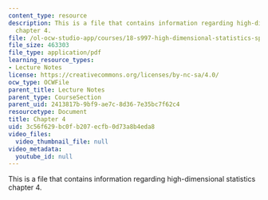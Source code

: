 ```yaml
---
content_type: resource
description: This is a file that contains information regarding high-dimensional statistics
  chapter 4.
file: /ol-ocw-studio-app/courses/18-s997-high-dimensional-statistics-spring-2015/3c56f629bc0fb207ecfb0d73a8b4eda8_MIT18_S997S15_Chapter4.pdf
file_size: 463303
file_type: application/pdf
learning_resource_types:
- Lecture Notes
license: https://creativecommons.org/licenses/by-nc-sa/4.0/
ocw_type: OCWFile
parent_title: Lecture Notes
parent_type: CourseSection
parent_uid: 2413817b-9bf9-ae7c-8d36-7e35bc7f62c4
resourcetype: Document
title: Chapter 4
uid: 3c56f629-bc0f-b207-ecfb-0d73a8b4eda8
video_files:
  video_thumbnail_file: null
video_metadata:
  youtube_id: null
---
```

This is a file that contains information regarding high-dimensional statistics chapter 4.